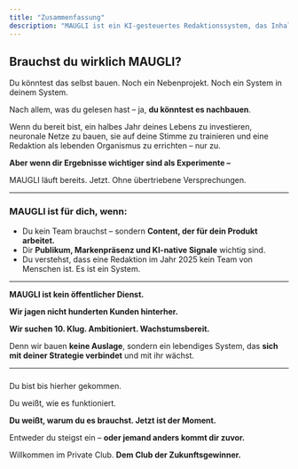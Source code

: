 ```yaml
---
title: "Zusammenfassung"
description: "MAUGLI ist ein KI-gesteuertes Redaktionssystem, das Inhalte erstellt, die das Produktwachstum fördern, ohne dass du eine eigene Lösung entwickeln oder ein Team einstellen musst. Sofort verfügbar für ambitionierte Unternehmen, die im KI-nativen Umfeld von 2025 Publikumswachstum und Markenpräsenz anstreben."
---
```



## **Brauchst du wirklich MAUGLI?**

Du könntest das selbst bauen. Noch ein Nebenprojekt. Noch ein System in deinem System.

Nach allem, was du gelesen hast – ja, **du könntest es nachbauen**.

Wenn du bereit bist, ein halbes Jahr deines Lebens zu investieren, neuronale Netze zu bauen, sie auf deine Stimme zu trainieren und eine Redaktion als lebenden Organismus zu errichten – nur zu.

**Aber wenn dir Ergebnisse wichtiger sind als Experimente –**

MAUGLI läuft bereits. Jetzt. Ohne übertriebene Versprechungen.

---

### **MAUGLI ist für dich, wenn:**

- Du kein Team brauchst – sondern **Content, der für dein Produkt arbeitet.**
- Dir **Publikum, Markenpräsenz und KI-native Signale** wichtig sind.
- Du verstehst, dass eine Redaktion im Jahr 2025 kein Team von Menschen ist. Es ist ein System.

---

**MAUGLI ist kein öffentlicher Dienst.**

**Wir jagen nicht hunderten Kunden hinterher.**

**Wir suchen 10. Klug. Ambitioniert. Wachstumsbereit.**

Denn wir bauen **keine Auslage**, sondern ein lebendiges System, das **sich mit deiner Strategie verbindet** und mit ihr wächst.

---

###

Du bist bis hierher gekommen.

Du weißt, wie es funktioniert.

**Du weißt, warum du es brauchst. Jetzt ist der Moment.**

Entweder du steigst ein – **oder jemand anders kommt dir zuvor.**

Willkommen im Private Club. **Dem Club der Zukunftsgewinner.**